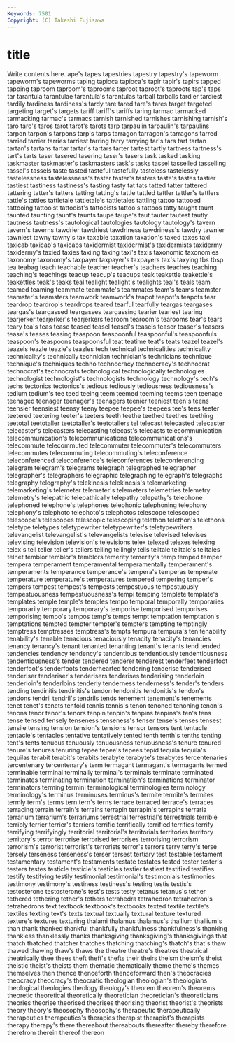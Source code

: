 ```yaml
---
Keywords: 7501 
Copyright: (C) Takeshi Fujisawa
---
```


# title

Write contents here.
ape's tapes tapestries tapestry tapestry's tapeworm tapeworm's tapeworms taping
tapioca tapioca's tapir tapir's tapirs tapped tapping taproom taproom's taprooms
taproot taproot's taproots tap's taps tar tarantula tarantulae tarantula's tarantulas
tarball tarballs tardier tardiest tardily tardiness tardiness's tardy tare tared
tare's tares target targeted targeting target's targets tariff tariff's tariffs
taring tarmac tarmacked tarmacking tarmac's tarmacs tarnish tarnished tarnishes tarnishing
tarnish's taro taro's taros tarot tarot's tarots tarp tarpaulin tarpaulin's
tarpaulins tarpon tarpon's tarpons tarp's tarps tarragon tarragon's tarragons tarred
tarried tarrier tarries tarriest tarring tarry tarrying tar's tars tart
tartan tartan's tartans tartar tartar's tartars tarter tartest tartly tartness
tartness's tart's tarts taser tasered tasering taser's tasers task tasked
tasking taskmaster taskmaster's taskmasters task's tasks tassel tasselled tasselling tassel's
tassels taste tasted tasteful tastefully tasteless tastelessly tastelessness tastelessness's taster
taster's tasters taste's tastes tastier tastiest tastiness tastiness's tasting tasty
tat tats tatted tatter tattered tattering tatter's tatters tatting tatting's
tattle tattled tattler tattler's tattlers tattle's tattles tattletale tattletale's tattletales
tattling tattoo tattooed tattooing tattooist tattooist's tattooists tattoo's tattoos tatty
taught taunt taunted taunting taunt's taunts taupe taupe's taut tauter
tautest tautly tautness tautness's tautological tautologies tautology tautology's tavern tavern's
taverns tawdrier tawdriest tawdriness tawdriness's tawdry tawnier tawniest tawny tawny's
tax taxable taxation taxation's taxed taxes taxi taxicab taxicab's taxicabs
taxidermist taxidermist's taxidermists taxidermy taxidermy's taxied taxies taxiing taxing taxi's
taxis taxonomic taxonomies taxonomy taxonomy's taxpayer taxpayer's taxpayers tax's taxying
tbs tbsp tea teabag teach teachable teacher teacher's teachers teaches
teaching teaching's teachings teacup teacup's teacups teak teakettle teakettle's teakettles
teak's teaks teal tealight tealight's tealights teal's teals team teamed
teaming teammate teammate's teammates team's teams teamster teamster's teamsters teamwork
teamwork's teapot teapot's teapots tear teardrop teardrop's teardrops teared tearful
tearfully teargas teargases teargas's teargassed teargasses teargassing tearier teariest tearing
tearjerker tearjerker's tearjerkers tearoom tearoom's tearooms tear's tears teary tea's
teas tease teased teasel teasel's teasels teaser teaser's teasers tease's
teases teasing teaspoon teaspoonful teaspoonful's teaspoonfuls teaspoon's teaspoons teaspoonsful teat
teatime teat's teats teazel teazel's teazels teazle teazle's teazles tech
technical technicalities technicality technicality's technically technician technician's technicians technique technique's
techniques techno technocracy technocracy's technocrat technocrat's technocrats technological technologically technologies
technologist technologist's technologists technology technology's tech's techs tectonics tectonics's tedious
tediously tediousness tediousness's tedium tedium's tee teed teeing teem teemed
teeming teems teen teenage teenaged teenager teenager's teenagers teenier teeniest
teen's teens teensier teensiest teensy teeny teepee teepee's teepees tee's
tees teeter teetered teetering teeter's teeters teeth teethe teethed teethes
teething teetotal teetotaller teetotaller's teetotallers tel telecast telecasted telecaster telecaster's
telecasters telecasting telecast's telecasts telecommunication telecommunication's telecommunications telecommunications's telecommute telecommuted
telecommuter telecommuter's telecommuters telecommutes telecommuting telecommuting's teleconference teleconferenced teleconference's teleconferences
teleconferencing telegram telegram's telegrams telegraph telegraphed telegrapher telegrapher's telegraphers telegraphic
telegraphing telegraph's telegraphs telegraphy telegraphy's telekinesis telekinesis's telemarketing telemarketing's telemeter
telemeter's telemeters telemetries telemetry telemetry's telepathic telepathically telepathy telepathy's telephone
telephoned telephone's telephones telephonic telephoning telephony telephony's telephoto telephoto's telephotos
telescope telescoped telescope's telescopes telescopic telescoping telethon telethon's telethons teletype
teletypes teletypewriter teletypewriter's teletypewriters televangelist televangelist's televangelists televise televised televises
televising television television's televisions telex telexed telexes telexing telex's tell
teller teller's tellers telling tellingly tells telltale telltale's telltales telnet
temblor temblor's temblors temerity temerity's temp temped temper tempera temperament
temperamental temperamentally temperament's temperaments temperance temperance's tempera's temperas temperate temperature
temperature's temperatures tempered tempering temper's tempers tempest tempest's tempests tempestuous
tempestuously tempestuousness tempestuousness's tempi temping template template's templates temple temple's
temples tempo temporal temporally temporaries temporarily temporary temporary's temporise temporised
temporises temporising tempo's tempos temp's temps tempt temptation temptation's temptations
tempted tempter tempter's tempters tempting temptingly temptress temptresses temptress's tempts
tempura tempura's ten tenability tenability's tenable tenacious tenaciously tenacity tenacity's
tenancies tenancy tenancy's tenant tenanted tenanting tenant's tenants tend tended
tendencies tendency tendency's tendentious tendentiously tendentiousness tendentiousness's tender tendered tenderer
tenderest tenderfeet tenderfoot tenderfoot's tenderfoots tenderhearted tendering tenderise tenderised tenderiser
tenderiser's tenderisers tenderises tenderising tenderloin tenderloin's tenderloins tenderly tenderness tenderness's
tender's tenders tending tendinitis tendinitis's tendon tendonitis tendonitis's tendon's tendons
tendril tendril's tendrils tends tenement tenement's tenements tenet tenet's tenets
tenfold tennis tennis's tenon tenoned tenoning tenon's tenons tenor tenor's
tenors tenpin tenpin's tenpins tenpins's ten's tens tense tensed tensely
tenseness tenseness's tenser tense's tenses tensest tensile tensing tension tension's
tensions tensor tensors tent tentacle tentacle's tentacles tentative tentatively tented
tenth tenth's tenths tenting tent's tents tenuous tenuously tenuousness tenuousness's
tenure tenured tenure's tenures tenuring tepee tepee's tepees tepid tequila
tequila's tequilas terabit terabit's terabits terabyte terabyte's terabytes tercentenaries tercentenary
tercentenary's term termagant termagant's termagants termed terminable terminal terminally terminal's
terminals terminate terminated terminates terminating termination termination's terminations terminator terminators
terming termini terminological terminologies terminology terminology's terminus terminuses terminus's termite
termite's termites termly term's terms tern tern's terns terrace terraced
terrace's terraces terracing terrain terrain's terrains terrapin terrapin's terrapins terraria
terrarium terrarium's terrariums terrestrial terrestrial's terrestrials terrible terribly terrier terrier's
terriers terrific terrifically terrified terrifies terrify terrifying terrifyingly territorial territorial's
territorials territories territory territory's terror terrorise terrorised terrorises terrorising terrorism
terrorism's terrorist terrorist's terrorists terror's terrors terry terry's terse tersely
terseness terseness's terser tersest tertiary test testable testament testamentary testament's
testaments testate testates tested tester tester's testers testes testicle testicle's
testicles testier testiest testified testifies testify testifying testily testimonial testimonial's
testimonials testimonies testimony testimony's testiness testiness's testing testis testis's testosterone
testosterone's test's tests testy tetanus tetanus's tether tethered tethering tether's
tethers tetrahedra tetrahedron tetrahedron's tetrahedrons text textbook textbook's textbooks texted
textile textile's textiles texting text's texts textual textually textural texture
textured texture's textures texturing thalami thalamus thalamus's thallium thallium's than
thank thanked thankful thankfully thankfulness thankfulness's thanking thankless thanklessly thanks
thanksgiving thanksgiving's thanksgivings that thatch thatched thatcher thatches thatching thatching's
thatch's that's thaw thawed thawing thaw's thaws the theatre theatre's
theatres theatrical theatrically thee thees theft theft's thefts their theirs
theism theism's theist theistic theist's theists them thematic thematically theme
theme's themes themselves then thence thenceforth thenceforward then's theocracies theocracy
theocracy's theocratic theologian theologian's theologians theological theologies theology theology's theorem
theorem's theorems theoretic theoretical theoretically theoretician theoretician's theoreticians theories theorise
theorised theorises theorising theorist theorist's theorists theory theory's theosophy theosophy's
therapeutic therapeutically therapeutics therapeutics's therapies therapist therapist's therapists therapy therapy's
there thereabout thereabouts thereafter thereby therefore therefrom therein thereof thereon
